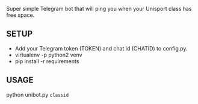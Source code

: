 
Super simple Telegram bot that will ping you when your Unisport class has free space.

## SETUP
- Add your Telegram token (TOKEN) and chat id (CHATID) to config.py.
- virtualenv -p python2 venv
- pip install -r requirements

## USAGE
python unibot.py <code>classid</code>
